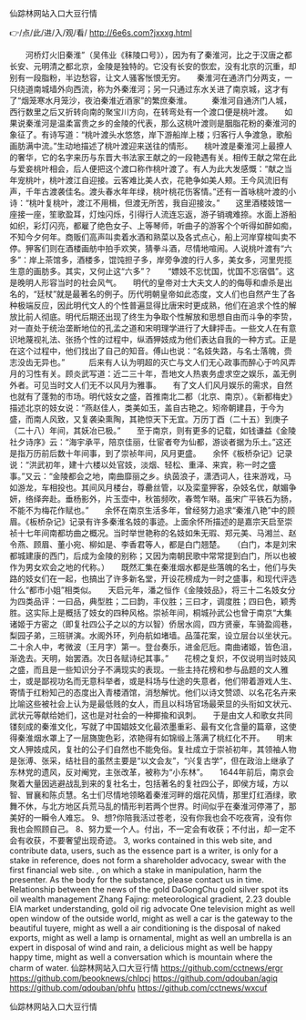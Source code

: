 
仙踪林网站入口大豆行情




👉/点/此/进/入/观/看/ http://6e6s.com?jxxxg.html




　　河桥灯火旧秦淮”（吴伟业《秣陵口号》），因为有了秦淮河，比之于汉唐之都长安、元明清之都北京，金陵是独特的。它没有长安的恢宏，没有北京的沉重，却别有一段脂粉，半边愁容，让文人骚客怅恨无穷。　　秦淮河在通济门分两支，一只绕道南城墙外向西流，称为外秦淮河；另一只通过东水关进了南京城，这才有了“烟笼寒水月笼沙，夜泊秦淮近酒家”的繁庶秦淮。　　　秦淮河自通济门人城，西行数里之后又折转向南的聚宝川方向，在转弯处有一个渡口便是桃叶渡。　　如果说秦淮河是温柔富贵之乡的金陵的代表，那么这桃叶渡则是胭脂花粉的秦淮河的象征了。有诗写道：“桃叶渡头水悠悠，岸下游船岸上楼；归客行人争渡急，歌船画肪满中流。”生动地描述了桃叶渡迎来送往的情形。　　桃叶渡是秦淮河上最撩人的奢华，它的名字来历与东晋大书法家王献之的一段艳遇有关。相传王献之常在此与爱妾桃叶相会，后人便把这个渡口称作桃叶渡了。有人为此大发感慨：“献之当年宠桃叶，桃叶渡江自迎接。云客难比美人衣，花艳争如美人颊。王今风流旧有声，千年古渡袭佳名。渡头春水年年绿，桃叶桃花伤客情。”还有一首咏桃叶渡的小诗：“桃叶复桃叶，渡江不用楫，但渡无所苦，我自迎接汝。”　　这里酒楼妓馆一座接一座，笙歌盈耳，灯烛闪烁，引得行人流连忘返，游子销魂难捺。水面上游船如织，彩灯闪亮，都雇了绝色女子、上等琴师，听曲子的游客个个听得如醉如痴，不知今夕何年。商贩们高声叫卖着水酒和熟菜以及各式点心，船上河岸穿梭叫卖不停。狎客们则在酒楼画舫中拍手欢笑，猜拳斗酒，尽情地喧闹。人说桃叶渡有“六多”：岸上茶馆多，酒楼多，馄饨担子多，岸旁争渡的行人多，美女多，河里兜揽生意的画肪多。其实，又何止这“六多”？　　“嫖妓不忘忧国，忧国不忘宿倡”。这是晚明人形容当时的社会风气。　　明代的皇帝对士大夫文人的的侮辱和虐杀是出名的，“廷杖”就是最著名的例子。历代明朝皇帝如此态度，文人们也自然产生了各种极端反应，因此明代文人的个性普遍显得比唐宋时更成熟，他们在追求个性的解放比前人彻底。明代后期还出现了终生为争取个性解放和思想自由而斗争的李贽，对一直处于统治垄断地位的孔孟之道和宋明理学进行了大肆抨击。一些文人在有意识地蔑视礼法、张扬个性的过程中，纵酒狎妓成为他们表达自我的一种方式。正是在这个过程中，他们找出了自己的知音。傅山也说：“名妓失路，与名士落魄，赍志没齿无异也。”　　　后来有人认为明超的灭亡与文人们无心政事而醉心于吟风弄月的习性有关。顾炎武写道：近二三十年，吾地文人热衷务虚求空之娱乐，盖无例外者。可见当时文人们无不以风月为雅事。　　有了文人们风月娱乐的需求，自然也就有了蓬勃的市场。明代妓女之盛，首推南北二都（北京、南京）。《新都梅史》描述北京的妓女说：“燕赵佳人，类美如玉，盖自古艳之。矧帝朝建县，于今为盛，而南人风致，又复袭染熏陶，其艳惊天下无宜。万历丁酉（二十五）到庚子（二十八）年间，其妖冶已极。”　　至于南京，则有更多的记载，如钱谦益《金陵社夕诗序》云：“海宇承平，陪京佳丽，仕宦者夸为仙都，游谈者据为乐土。”这还是指万历前后数十年间事，到了崇祯年间，风月更盛。　　余怀《板桥杂记》记录说：“洪武初年，建十六楼以处官妓，淡烟、轻松、重泽、来宾，称一时之盛事。”又云：“金陵都会之地，南曲靡丽之乡。纨茵浪子，潇洒词人，往来游戏，马如游龙，车相投也。其间风月楼台，尊罍丝管，以及栾童狎客，杂妓名优，献媚争妍，络绎奔赴。垂杨影外，片玉壶中，秋笛频吹，春莺乍啭。虽宋广平铁石为肠，不能不为梅花作赋也。”　　余怀在南京生活多年，曾经努力追求“秦淮八艳”中的顾眉。《板桥杂记》记录有许多秦淮名妓的事迹。上面余怀所描述的是嘉宗天启至崇祯十七年间南都坊曲之概况。当时举世艳称的名妓如朱无瑕、郑元美、马湘兰、赵令燕、顾眉、董小宛、柳如是、李香君等人，都是白门翘楚。　　（白门，本是刘宋都城建康的西门，后成为金陵的别称；又因为南朝民歌中常常提到白门，所以也被作为男女欢会之地的代称。）　　既然汇集在秦淮烟水都是些落魄的名士，他们与失路的妓女们在一起，也搞出了许多新名堂，开设花榜成为一时之盛事，和现代评选什么“都市小姐”相类似。　　天启元年，潘之恒作《金陵妓品》，将三十二名妓女分为四类品评：一曰品，典型胜；二曰韵，丰仪胜；三曰才，调度胜；四曰色，颖秀胜。这实际上是概括了妓女的四种风格。崇祯年间，桐城孙武公也曾于南京“大集诸姬于方密之（即复社四公子之以的方以智）侨居水闾，四方贤豪，车骑盈闾巷，梨园子弟，三班骈演。水阁外环，列舟航如堵墙。品藻花案，设立层台以坐状元。二十余人中，考微波（王月字）第一。登台奏乐，进金厄卮。南曲诸姬，皆色沮，渐逸去。天明，始罢酒。次日各赋诗纪其事。”　　花榜之复炽，不仅说明当时妓风之盛，而且是一些知识分子不满现实的表现。一些主持花榜和参与品题的文人雅士，或是鄙视功名而无意科举者，或是科场与仕途的失意者，他们带着游戏人生、寄情于红粉知己的态度出入青楼酒馆，消愁解忧。他们以诗文赞颂、以名花名卉来比喻这些被社会上认为是最低贱的女人，而且以科场官场最荣显的头衔如文状元、武状元等献给她们，这也是对社会的一种揶揄和讽刺。　　于是由文人和歌女共同镂刻成的秦淮文化，写就了中国娼妓文化最浓墨重彩、最有文化含量的篇章，这使得秦淮烟水罩上了一层旖旎色彩，浓艳得有如锦缎上落满了桃红化不开。　　明末文人狎妓成风，复社的公子们自然也不能免俗。复社成立于崇祯初年，其领袖人物是张溥、张采，结社目的虽然主要是“以文会友”，“兴复古学”，但在政治上继承了东林党的遗风，反对阉党，主张改革，被称为“小东林”。　　1644年前后，南京会聚着大量因逃避战乱到来的复社名士，包括著名的复社四公子，即侯方域，方以智、冒襄和陈贞慧。名士们尽情地领略着秦淮河畔的烟花风情，那里灯红酒绿，歌舞不休，与北方地区兵荒马乱的情形判若两个世界。时间似乎在秦淮河停滞了，那美好的一瞬令人难忘。
	9、想?你陪我活过苍老，没有你我也会不吃夜宵，没有你我也会照顾自己。
	8、努力爱一个人。付出，不一定会有收获；不付出，却一定不会有收获，不要奢望出现奇迹。
3, works contained in this web site, and contribute data, users, such as the essence part is a writer, is only for a stake in reference, does not form a shareholder advocacy, swear with the first financial web site.
, on which a stake in manipulation, harm the presenter.
As the body for the substance, please contact us in time.
Relationship between the news of the gold DaGongChu gold silver spot its oil wealth management Zhang Fajing: meteorological gradient, 2.23 double EIA market understanding, gold oil rig advocate
One television might as well open window of the outside world, might as well a car is the gateway to the beautiful tuyere, might as well a air conditioning is the disposal of naked exports, might as well a lamp is ornamental, might as well an umbrella is an expert in disposal of wind and rain, a delicious might as well be happy happy time, might as well a conversation which is mountain where the charm of water.
仙踪林网站入口大豆行情 https://github.com/cctnews/ergr
https://github.com/beooknews/chlpcj
https://github.com/qdouban/agiq
https://github.com/qdouban/phfu
https://github.com/cctnews/wxcuf





仙踪林网站入口大豆行情
